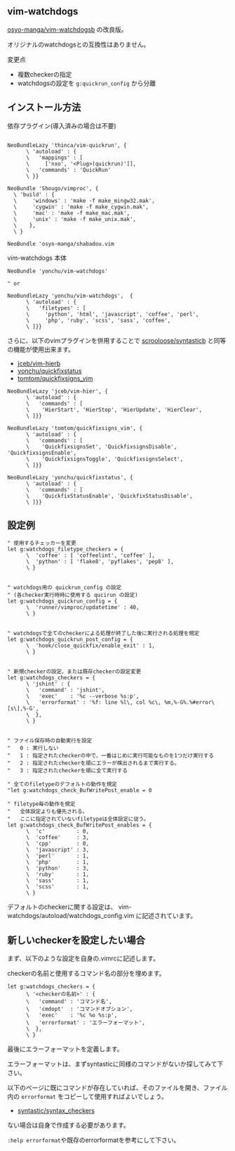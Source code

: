 vim-watchdogs
-------------

[osyo-manga/vim-watchdogsb](https://github.com/osyo-manga/vim-watchdogs) の改良版。

オリジナルのwatchdogsとの互換性はありません。

変更点

- 複数checkerの指定
- watchdogsの設定を ``g:quickrun_config`` から分離

## インストール方法

依存プラグイン(導入済みの場合は不要)

```vim

NeoBundleLazy 'thinca/vim-quickrun', {
      \ 'autoload' : {
      \   'mappings' : [
      \     ['nxo', '<Plug>(quickrun)']],
      \   'commands' : 'QuickRun'
      \ }}

NeoBundle 'Shougo/vimproc', {
  \ 'build' : {
  \     'windows' : 'make -f make_mingw32.mak',
  \     'cygwin' : 'make -f make_cygwin.mak',
  \     'mac' : 'make -f make_mac.mak',
  \     'unix' : 'make -f make_unix.mak',
  \    },
  \ }

NeoBundle 'osyo-manga/shabadou.vim
```

vim-watchdogs 本体

```vim
NeoBundle 'yonchu/vim-watchdogs'

" or

NeoBundleLazy 'yonchu/vim-watchdogs',  {
      \ 'autoload' : {
      \   'filetypes' : [
      \     'python', 'html', 'javascript', 'coffee', 'perl',
      \     'php', 'ruby', 'scss', 'sass', 'coffee',
      \ ]}}
```

さらに、以下のvimプラグインを併用することで
[scrooloose/syntasticb](https://github.com/scrooloose/syntastic)
と同等の機能が使用出来ます。

- [jceb/vim-hierb](https://github.com/jceb/vim-hier)
- [yonchu/quickfixstatus](https://github.com/yonchu/quickfixstatus)
- [tomtom/quickfixsigns_vim](https://github.com/tomtom/quickfixsigns_vim)

```vim
NeoBundleLazy 'jceb/vim-hier', {
      \ 'autoload' : {
      \   'commands' : [
      \    'HierStart', 'HierStop', 'HierUpdate', 'HierClear',
      \ ]}}

NeoBundleLazy 'tomtom/quickfixsigns_vim', {
      \ 'autoload' : {
      \   'commands' : [
      \    'QuickfixsignsSet', 'QuickfixsignsDisable', 'QuickfixsignsEnable',
      \    'QuickfixsignsToggle', 'QuickfixsignsSelect',
      \ ]}}

NeoBundleLazy 'yonchu/quickfixstatus', {
      \ 'autoload' : {
      \   'commands' : [
      \    'QuickfixStatusEnable', 'QuickfixStatusDisable',
      \ ]}}
```

## 設定例

```vim
" 使用するチェッカーを変更
let g:watchdogs_filetype_checkers = {
      \  'coffee' : [ 'coffeelint', 'coffee' ],
      \  'python' : [ 'flake8', 'pyflakes', 'pep8' ],
      \ }


" watchdogs用の quickrun_config の設定
" (各checker実行時時に使用する qucirun の設定)
let g:watchdogs_quickrun_config = {
      \  'runner/vimproc/updatetime' : 40,
      \ }


" watchdogsで全てのcheckerによる処理が終了した後に実行される処理を規定
let g:watchdogs_quickrun_post_config = {
      \  'hook/close_quickfix/enable_exit' : 1,
      \ }


" 新規checkerの設定、または既存checkerの設定変更
let g:watchdogs_checkers = {
      \ 'jshint' : {
      \   'command' : 'jshint',
      \   'exec'    : '%c --verbose %s:p',
      \   'errorformat' : '%f: line %l\, col %c\, %m,%-G%.%#error\[s\],%-G',
      \  },
      \ }


" ファイル保存時の自動実行を設定
"   0 : 実行しない
"   1 : 指定されたcheckerの中で、一番はじめに実行可能なものを1つだけ実行する
"   2 : 指定されたcheckerを順にエラーが検出されるまで実行する。
"   3 : 指定されたcheckerを順に全て実行する

" 全てのfiletypeのデフォルトの動作を規定
"let g:watchdogs_check_BufWritePost_enable = 0

" filetype毎の動作を規定
"   全体設定よりも優先される。
"   ここに指定されていないfiletypeは全体設定に従う。
let g:watchdogs_check_BufWritePost_enables = {
      \  'c'          : 0,
      \  'coffee'     : 3,
      \  'cpp'        : 0,
      \  'javascript' : 3,
      \  'perl'       : 1,
      \  'php'        : 1,
      \  'python'     : 3,
      \  'ruby'       : 1,
      \  'sass'       : 1,
      \  'scss'       : 1,
      \ }

```

デフォルトのcheckerに関する設定は、
vim-watchdogs/autoload/watchdogs_config.vim に記述されています。


## 新しいcheckerを設定したい場合

まず、以下のような設定を自身の.vimrcに記述します。

checkerの名前と使用するコマンド名の部分を埋めます。

```vim
let g:watchdogs_checkers = {
      \ '<checkerの名前>' : {
      \   'command' : 'コマンド名',
      \   'cmdopt'  : 'コマンドオプション',
      \   'exec'    : '%c %o %s:p',
      \   'errorformat' : 'エラーフォーマット',
      \  },
      \ }
```

最後にエラーフォーマットを定義します。

エラーフォーマットは、まずsyntasticに同様のコマンドがないか探してみて下さい。

以下のページに既にコマンドが存在していれば、そのファイルを開き、ファイル内の
``errorformat`` をコピーして使用すればよいでしょう。

- [syntastic/syntax_checkers](https://github.com/scrooloose/syntastic/tree/master/syntax_checkers)

ない場合は自身で作成する必要があります。

``:help errorformat``や既存のerrorformatを参考にして下さい。
